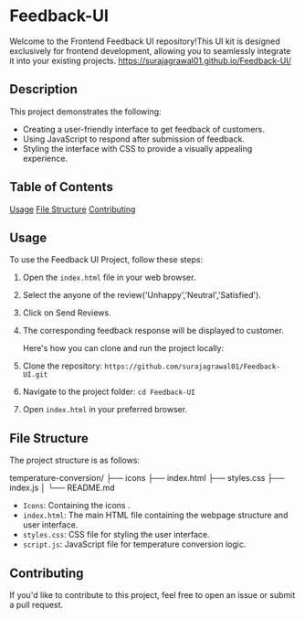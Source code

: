 # Feedback-UI
Welcome to the Frontend Feedback UI repository!This UI kit is designed exclusively for frontend development, allowing you to seamlessly integrate it into your existing projects.
https://surajagrawal01.github.io/Feedback-UI/


## Description

This project demonstrates the following:

- Creating a user-friendly interface to get feedback of customers.
- Using JavaScript to respond after submission of feedback.
- Styling the interface with CSS to provide a visually appealing experience.

## Table of Contents
  [Usage](#usage)
  [File Structure](#file-structure)
  [Contributing](#contributing)

## Usage
To use the Feedback UI Project, follow these steps:

1. Open the `index.html` file in your web browser.
2. Select the anyone of the review('Unhappy','Neutral','Satisfied').
3. Click on Send Reviews.
4. The corresponding feedback response will be displayed to customer.

   Here's how you can clone and run the project locally:

1. Clone the repository: `https://github.com/surajagrawal01/Feedback-UI.git`
2. Navigate to the project folder: `cd Feedback-UI`
3. Open `index.html` in your preferred browser.

## File Structure

The project structure is as follows:

temperature-conversion/
├── icons
├── index.html
├── styles.css
├── index.js
│
└── README.md
- `Icons`: Containing the icons .
- `index.html`: The main HTML file containing the webpage structure and user interface.
- `styles.css`: CSS file for styling the user interface.
- `script.js`: JavaScript file for temperature conversion logic.

## Contributing

If you'd like to contribute to this project, feel free to open an issue or submit a pull request.





